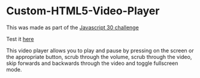# Custom-HTML5-Video-Player

This was made as part of the [Javascript 30 challenge](https://javascript30.com/)

Test it [here](https://andrydood.github.io/Custom-HTML5-Video-Player/)

This video player allows you to play and pause by pressing on the screen or the appropriate button, scrub through the volume, scrub through the video, skip forwards and backwards through the video and toggle fullscreen mode.
